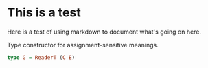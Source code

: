 # This is a test

Here is a test of using markdown to document what's going on here.

Type constructor for assignment-sensitive meanings.

``` haskell
type G = ReaderT (C E)
```
